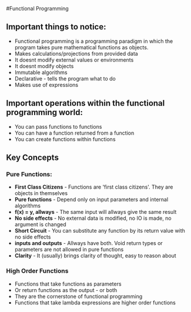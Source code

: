 #Functional Programming
## Important things to notice:
- Functional programming is a programming paradigm in which the program takes pure mathematical functions as objects.
- Makes calculations/projections from provided data
- It doesnt modify external values or environments
- It doesnt modify objects
- Immutable algorithms
- Declarative - tells the program what to do
- Makes use of expressions

## Important operations within the functional programming world:
- You can pass functions to functions
- You can have a function returned from a function
- You can create functions within functions

## Key Concepts
### Pure Functions:
- **First Class Citizens** - Functions are 'first class citizens'. They are objects in themselves
- **Pure functions** - Depend only on input parameters and internal algorithms
- **f(x) = y, allways** - The same input will allways give the same result
- **No side effects** - No external data is modified, no IO is made, no argument is changed
- **Short Circuit** - You can substitute any function by its return value with no side effects
- **inputs and outputs** - Allways have both. Void return types or parameters are not allowed in pure functions
- **Clarity** - It (usually) brings clarity of thought, easy to reason about

### High Order Functions
- Functions that take functions as parameters
- Or return functions as the output - or both
- They are the cornerstone of functional programming
- Functions that take lambda expressions are higher order functions